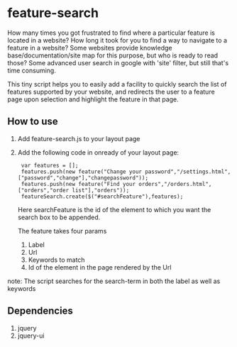feature-search
==============

How many times you got frustrated to find where a particular feature is located in a website? How long it took for you to find a way to navigate to a feature in a website? Some websites provide knowledge base/documentation/site map for this purpose, but who is ready to read those? Some advanced user search in google with 'site' filter, but still that's time consuming. 

This tiny script helps you to easily add a facility to quickly search the list of features supported by your website, and redirects the user to a feature page upon selection and highlight the feature in that page.


How to use
----------

1. Add feature-search.js to your layout page
2. Add the following code in onready of your layout page:

		var features = [];
		features.push(new feature("Change your password","/settings.html",["password","change"],"changepassword"));
		features.push(new feature("Find your orders","/orders.html",["orders","order list"],"orders"));
		featureSearch.create($("#searchFeature"),features);

   Here searchFeature is the id of the element to which you want the search box to be appended.

   The feature takes four params
   	1. Label  
   	2. Url
   	3. Keywords to match
   	4. Id of the element in the page rendered by the Url

note: The script searches for the search-term in both the label as well as keywords

Dependencies
------------
1. jquery
2. jquery-ui
